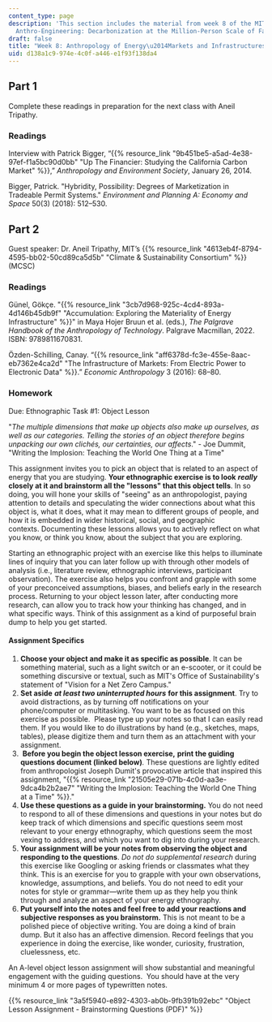 ```yaml
---
content_type: page
description: 'This section includes the material from week 8 of the MIT course 21A.S01,
  Anthro-Engineering: Decarbonization at the Million-Person Scale of Fall 2023.'
draft: false
title: "Week 8: Anthropology of Energy\u2014Markets and Infrastructures"
uid: d138a1c9-974e-4c0f-a446-e1f93f138da4
---
```

## Part 1

Complete these readings in preparation for the next class with Aneil Tripathy.

### Readings

Interview with Patrick Bigger, “{{% resource_link "9b451be5-a5ad-4e38-97ef-f1a5bc90d0bb" "Up The Financier: Studying the California Carbon Market" %}},” *Anthropology and Environment Society*, January 26, 2014.

Bigger, Patrick. "Hybridity, Possibility: Degrees of Marketization in Tradeable Permit Systems." *Environment and Planning A: Economy and Space* 50(3) (2018): 512–530.

## Part 2

Guest speaker: Dr. Aneil Tripathy, MIT’s {{% resource_link "4613eb4f-8794-4595-bb02-50cd89ca5d5b" "Climate & Sustainability Consortium" %}} (MCSC)    

### Readings

Günel, Gökçe. "{{% resource_link "3cb7d968-925c-4cd4-893a-4d146b45db9f" "Accumulation: Exploring the Materiality of Energy Infrastructure" %}}" in Maya Hojer Bruun et al. (eds.), *The Palgrave Handbook of the Anthropology of Technology*. Palgrave Macmillan, 2022. ISBN: 9789811670831.

Özden-Schilling, Canay. “{{% resource_link "aff6378d-fc3e-455e-8aac-eb7362e4ca2d" "The Infrastructure of Markets: From Electric Power to Electronic Data" %}}.” *Economic Anthropology* 3 (2016): 68–80.

### Homework

Due: Ethnographic Task #1: Object Lesson

"*The multiple dimensions that make up objects also make up ourselves, as well as our categories. Telling the stories of an object therefore begins unpacking our own clichés, our certainties, our affects*." - Joe Dummit, "Writing the Implosion: Teaching the World One Thing at a Time"

This assignment invites you to pick an object that is related to an aspect of energy that you are studying. **Your ethnographic exercise is to look** ***really*** **closely at it and brainstorm all the "lessons" that this object tells**. In so doing, you will hone your skills of "seeing" as an anthropologist, paying attention to details and speculating the wider connections about what this object is, what it does, what it may mean to different groups of people, and how it is embedded in wider historical, social, and geographic contexts. Documenting these lessons allows you to actively reflect on what you know, or think you know, about the subject that you are exploring. 

Starting an ethnographic project with an exercise like this helps to illuminate lines of inquiry that you can later follow up with through other models of analysis (i.e., literature review, ethnographic interviews, participant observation). The exercise also helps you confront and grapple with some of your preconceived assumptions, biases, and beliefs early in the research process. Returning to your object lesson later, after conducting more research, can allow you to track how your thinking has changed, and in what specific ways. Think of this assignment as a kind of purposeful brain dump to help you get started.

#### Assignment Specifics

1. **Choose your object and make it as specific as possible**. It can be something material, such as a light switch or an e-scooter, or it could be something discursive or textual, such as MIT's Office of Sustainability's statement of "Vision for a Net Zero Campus."  
2. **Set aside** ***at least two uninterrupted hours*** **for this assignment**. Try to avoid distractions, as by turning off notifications on your phone/computer or multitasking. You want to be as focused on this exercise as possible.  Please type up your notes so that I can easily read them. If you would like to do illustrations by hand (e.g., sketches, maps, tables), please digitize them and turn them as an attachment with your assignment. 
3.  **Before you begin the object lesson exercise,** **print the guiding questions document (linked below)***.* These questions are lightly edited from anthropologist Joseph Dumit's provocative article that inspired this assignment, "{{% resource_link "21505e29-071b-4c0d-aa3e-9dca4b2b2ae7" "Writing the Implosion: Teaching the World One Thing at a Time" %}}." 
4. **Use these questions as a guide in your brainstorming.** You do not need to respond to all of these dimensions and questions in your notes but do keep track of which dimensions and specific questions seem most relevant to your energy ethnography, which questions seem the most vexing to address, and which you want to dig into during your research.
5. **Your assignment will be your notes from observing the object and responding to the questions**. *Do not do supplemental research* during this exercise like Googling or asking friends or classmates what they think. This is an exercise for you to grapple with your own observations, knowledge, assumptions, and beliefs. You do not need to edit your notes for style or grammar—write them up as they help you think through and analyze an aspect of your energy ethnography.
6. **Put yourself into the notes and feel free to add your reactions and subjective responses as you brainstorm.** This is not meant to be a polished piece of objective writing. You are doing a kind of brain dump. But it also has an affective dimension. Record feelings that you experience in doing the exercise, like wonder, curiosity, frustration, cluelessness, etc. 

An A-level object lesson assignment will show substantial and meaningful engagement with the guiding questions.  You should have at the very minimum 4 or more pages of typewritten notes.

{{% resource_link "3a5f5940-e892-4303-ab0b-9fb391b92ebc" "Object Lesson Assignment - Brainstorming Questions (PDF)" %}}
